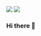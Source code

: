 <img src="https://img.shields.io/badge/Gmail-EA4335?style=flat-square&logo=wnsgud0895@gmail.com&logoColor=white"/>
<img src="https://img.shields.io/badge/React-61DAFB?style=flat-square&logo=React&logoColor=white"/>

### Hi there 👋

<!--
**junhyung96/junhyung96** is a ✨ _special_ ✨ repository because its `README.md` (this file) appears on your GitHub profile.

Here are some ideas to get you started:

- 🔭 I’m currently working on ...
- 🌱 I’m currently learning ...
- 👯 I’m looking to collaborate on ...
- 🤔 I’m looking for help with ...
- 💬 Ask me about ...
- 📫 How to reach me: ...
- 😄 Pronouns: ...
- ⚡ Fun fact: ...
-->
